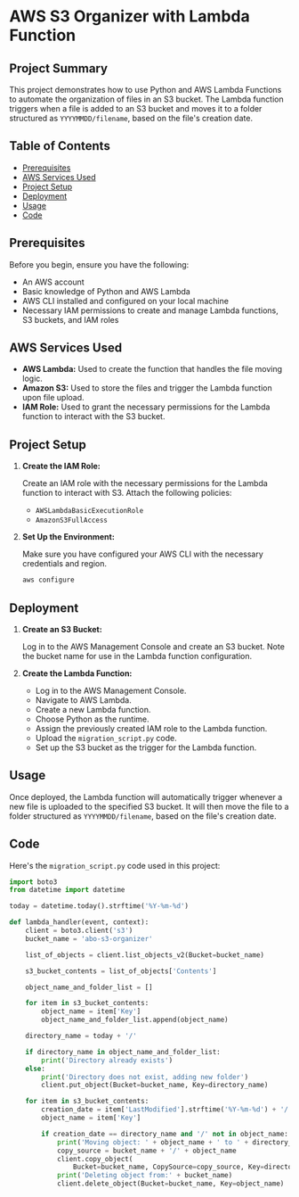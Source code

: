 # AWS S3 Organizer with Lambda Function

## Project Summary

This project demonstrates how to use Python and AWS Lambda Functions to automate the organization of files in an S3 bucket. The Lambda function triggers when a file is added to an S3 bucket and moves it to a folder structured as `YYYYMMDD/filename`, based on the file's creation date.

## Table of Contents

- [Prerequisites](#prerequisites)
- [AWS Services Used](#aws-services-used)
- [Project Setup](#project-setup)
- [Deployment](#deployment)
- [Usage](#usage)
- [Code](#code)

## Prerequisites

Before you begin, ensure you have the following:

- An AWS account
- Basic knowledge of Python and AWS Lambda
- AWS CLI installed and configured on your local machine
- Necessary IAM permissions to create and manage Lambda functions, S3 buckets, and IAM roles

## AWS Services Used

- **AWS Lambda:** Used to create the function that handles the file moving logic.
- **Amazon S3:** Used to store the files and trigger the Lambda function upon file upload.
- **IAM Role:** Used to grant the necessary permissions for the Lambda function to interact with the S3 bucket.

## Project Setup

1. **Create the IAM Role:**

    Create an IAM role with the necessary permissions for the Lambda function to interact with S3. Attach the following policies:
    
    - `AWSLambdaBasicExecutionRole`
    - `AmazonS3FullAccess`

2. **Set Up the Environment:**

    Make sure you have configured your AWS CLI with the necessary credentials and region.

    ```bash
    aws configure
    ```

## Deployment

1. **Create an S3 Bucket:**

    Log in to the AWS Management Console and create an S3 bucket. Note the bucket name for use in the Lambda function configuration.

2. **Create the Lambda Function:**

    - Log in to the AWS Management Console.
    - Navigate to AWS Lambda.
    - Create a new Lambda function.
    - Choose Python as the runtime.
    - Assign the previously created IAM role to the Lambda function.
    - Upload the `migration_script.py` code.
    - Set up the S3 bucket as the trigger for the Lambda function.

## Usage

Once deployed, the Lambda function will automatically trigger whenever a new file is uploaded to the specified S3 bucket. It will then move the file to a folder structured as `YYYYMMDD/filename`, based on the file's creation date.

## Code

Here's the `migration_script.py` code used in this project:

```python
import boto3
from datetime import datetime

today = datetime.today().strftime('%Y-%m-%d')

def lambda_handler(event, context):
    client = boto3.client('s3')
    bucket_name = 'abo-s3-organizer'

    list_of_objects = client.list_objects_v2(Bucket=bucket_name)

    s3_bucket_contents = list_of_objects['Contents']

    object_name_and_folder_list = []

    for item in s3_bucket_contents:
        object_name = item['Key']
        object_name_and_folder_list.append(object_name)

    directory_name = today + '/'

    if directory_name in object_name_and_folder_list:
        print('Directory already exists')
    else:
        print('Directory does not exist, adding new folder')
        client.put_object(Bucket=bucket_name, Key=directory_name)

    for item in s3_bucket_contents:
        creation_date = item['LastModified'].strftime('%Y-%m-%d') + '/'
        object_name = item['Key']

        if creation_date == directory_name and '/' not in object_name:
            print('Moving object: ' + object_name + ' to ' + directory_name)
            copy_source = bucket_name + '/' + object_name
            client.copy_object(
                Bucket=bucket_name, CopySource=copy_source, Key=directory_name + object_name)
            print('Deleting object from:' + bucket_name)
            client.delete_object(Bucket=bucket_name, Key=object_name)
